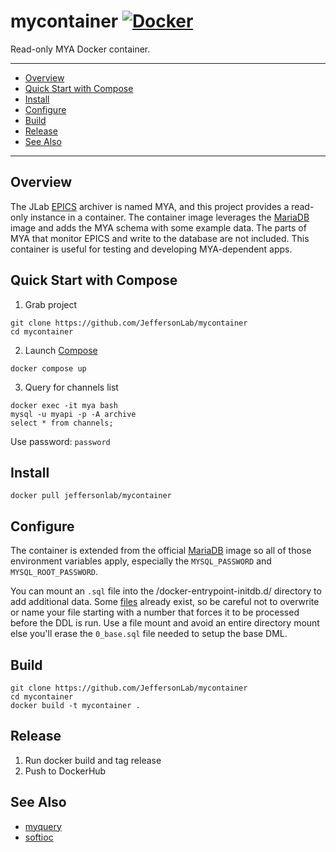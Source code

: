 # mycontainer [![Docker](https://img.shields.io/docker/v/jeffersonlab/mycontainer?sort=semver&label=DockerHub)](https://hub.docker.com/r/jeffersonlab/mycontainer)
Read-only MYA Docker container.

---
- [Overview](https://github.com/JeffersonLab/mycontainer#overview)
- [Quick Start with Compose](https://github.com/JeffersonLab/mycontainer#quick-start-with-compose)
- [Install](https://github.com/JeffersonLab/mycontainer#install)
- [Configure](https://github.com/JeffersonLab/mycontainer#configure)
- [Build](https://github.com/JeffersonLab/mycontainer#build)
- [Release](https://github.com/JeffersonLab/mycontainer#release)
- [See Also](https://github.com/JeffersonLab/mycontainer#see-also)
---

## Overview
The JLab [EPICS](https://epics-controls.org/) archiver is named MYA, and this project provides a read-only instance in a container.  The container image leverages the [MariaDB](https://hub.docker.com/_/mariadb) image and adds the MYA schema with some example data.  The parts of MYA that monitor EPICS and write to the database are not included.  This container is useful for testing and developing MYA-dependent apps.

## Quick Start with Compose
1. Grab project
```
git clone https://github.com/JeffersonLab/mycontainer
cd mycontainer
```
2. Launch [Compose](https://github.com/docker/compose)
```
docker compose up
```
3. Query for channels list
```
docker exec -it mya bash
mysql -u myapi -p -A archive
select * from channels;
```
Use password:  `password`

## Install
```
docker pull jeffersonlab/mycontainer
```

## Configure
The container is extended from the official [MariaDB](https://hub.docker.com/_/mariadb) image so all of those environment variables apply, especially the `MYSQL_PASSWORD` and `MYSQL_ROOT_PASSWORD`.

You can mount an `.sql` file into the /docker-entrypoint-initdb.d/ directory to add additional data.  Some [files](https://github.com/JeffersonLab/mycontainer/tree/main/docker-entrypoint-initdb.d) already exist, so be careful not to overwrite or name your file starting with a number that forces it to be processed before the DDL is run.   Use a file mount and avoid an entire directory mount else you'll erase the `0_base.sql` file needed to setup the base DML. 

## Build
```
git clone https://github.com/JeffersonLab/mycontainer
cd mycontainer
docker build -t mycontainer .
```

## Release
1. Run docker build and tag release
2. Push to DockerHub

## See Also
- [myquery](https://github.com/JeffersonLab/myquery)
- [softioc](https://github.com/JeffersonLab/softioc)
